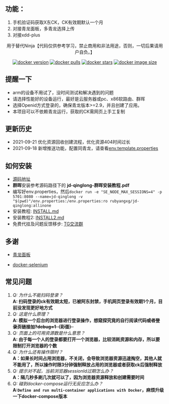 ## **功能：**
1. 手机验证码获取X东CK，CK有效期默认一个月 
2. 对接青龙面板，多青龙选择上传
3. 对接xdd-plus

<p align="center">
  用于替代Ninja【代码仅供参考学习，禁止商用和非法用途，否则，一切后果请用户自负。】
</p>

<div align="center">

[![docker version][docker-version-image]][docker-version-url] [![docker pulls][docker-pulls-image]][docker-pulls-url] [![docker stars][docker-stars-image]][docker-stars-url] [![docker image size][docker-image-size-image]][docker-image-size-url] 

[docker-pulls-image]: https://img.shields.io/docker/pulls/rubyangxg/jd-qinglong?style=flat
[docker-pulls-url]: https://hub.docker.com/r/rubyangxg/jd-qinglong
[docker-version-image]: https://img.shields.io/docker/v/rubyangxg/jd-qinglong?style=flat
[docker-version-url]: https://hub.docker.com/r/rubyangxg/jd-qinglong/tags?page=1&ordering=last_updated
[docker-stars-image]: https://img.shields.io/docker/stars/rubyangxg/jd-qinglong?style=flat
[docker-stars-url]: https://hub.docker.com/r/rubyangxg/jd-qinglong
[docker-image-size-image]: https://img.shields.io/docker/image-size/rubyangxg/jd-qinglong?style=flat
[docker-image-size-url]: https://hub.docker.com/r/rubyangxg/jd-qinglong
</div>

## 提醒一下
* arm的设备不用试了，没时间测试和解决遇到的问题
* 请选择性能好的设备运行，最好是云服务器或pc、x86软路由、群晖
* 选择Openid方式登录的，确保青龙版本>=2.9，并且创建了应用。
* 本项目可以不依赖青龙运行，获取的CK需网页上手工复制

## 更新历史
* 2021-09-21 优化资源回收创建流程，优化资源404时间过长
* 2021-09-18 新增推送功能，配置同青龙，请查看[env.template.properties](https://raw.githubusercontent.com/rubyangxg/jd-qinglong/master/env.template.properties)

[comment]: <> (* 2021-09-17 解决验证码输入后登录按钮无效问题，请升级成allinone镜像)

[comment]: <> (* 2021-09-17 推出allinone镜像，无需其他依赖，升级的话只修改docker-compose.yml即可)

[comment]: <> (* 2021-09-16 bug fix 解决了卡验证码问题，请务必pull最新镜像)

[comment]: <> (*            增加实验功能：支持配置最多上传ck容量)

[comment]: <> (* 2021-09-15 更新上传多青龙支持，最多5个，升级后请仔细阅读 [env.template.properties]&#40;https://raw.githubusercontent.com/rubyangxg/jd-qinglong/master/env.template.properties&#41; 里面的注释)

## 如何安装
* [源码地址](https://github.com/rubyangxg/jd-qinglong)
* **群晖**安装参考源码路径下的 **jd-qinglong-群晖安装教程.pdf**
* 编写好env.properties，然后`docker run -e "SE_NODE_MAX_SESSIONS=4" -p 5701:8080 --name=jd-qinglong -v "$(pwd)"/env.properties:/env.properties:ro rubyangxg/jd-qinglong:allinone`
* 安装教程: [INSTALL.md](INSTALL.md)
* 安装教程2: [INSTALL2.md](INSTALL2.md)
* 免费代挂及问题反馈移步: [TG交流群](https://t.me/joinchat/3JfrwNPoHFY2MGNl)

## 多谢

* [青龙面板](https://github.com/whyour/qinglong)

* [docker-selenium](https://github.com/SeleniumHQ/docker-selenium)
## 常见问题
1. _Q: 为什么不能扫码登录？_  
**A: 扫码登录的ck有效期太短，已被阿东封禁，手机网页登录有效期1个月，目前没发现更好地方式**
2. _Q: 这是什么原理？_  
**A: 模拟一个后台的浏览器进行登录操作，想窥探究竟的自行阅读代码~~或者登录页链接加?debug=1（彩蛋）~~**
3. _Q: 页面上的可用资源数是什么意思？_  
**A: 由于每一个人的登录都要打开一个浏览器，比较消耗资源和内存，所以要限制打开浏览器的个数**
4. _Q: 为什么还有操作限时？_  
**A：如果长时间占用浏览器，不关闭，会导致浏览器资源迅速掏空，其他人就不能用了，所以操作时限3分钟强制释放占用的浏览器或者获取ck后强制释放**
5. _Q: 提示对不起，当前浏览器sessionId过期怎么办？_  
**A：隔几秒多刷几次就可以了，因为浏览器资源释放和创建需要时间**
6. _Q: 碰到docker-compose运行无反应怎么办？_  
**A:`Define and run multi-container applications with Docker`，麻烦升级一下docker-compose版本**
